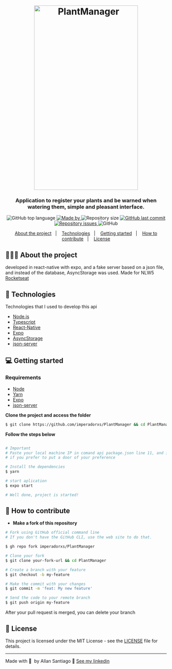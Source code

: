 <h1 align="center">
    <img alt="PlantManager" width="324" height="576" src="https://imperadorxs-images.s3.amazonaws.com/plantmanagerimperadorxs.gif" />
</h1>

<h3 align="center">
  Application to register your plants and be warned when watering them, simple and pleasant interface.
</h3>

<p align="center">
  <img alt="GitHub top language" src="https://img.shields.io/github/languages/top/imperadorxs/PlantManager">

  <a href="https://www.linkedin.com/in/imperadorxs/" target="_blank" rel="noopener noreferrer">
    <img alt="Made by" src="https://img.shields.io/badge/made%20by-Allan%20Santiago-%20">
  </a>

  <img alt="Repository size" src="https://img.shields.io/github/repo-size/imperadorxs/PlantManager">

  <a href="https://github.com/imperadorxs/PlantManager/commits/main">
    <img alt="GitHub last commit" src="https://img.shields.io/github/last-commit/imperadorxs/PlantManager">
  </a>

  <a href="https://github.com/imperadorxs/PlantManager/issues">
    <img alt="Repository issues" src="https://img.shields.io/github/issues/imperadorxs/PlantManager">
  </a>

  <img alt="GitHub" src="https://img.shields.io/github/license/imperadorxs/PlantManager">
</p>

<p align="center">
  <a href="#-about-the-project">About the project</a>&nbsp;&nbsp;&nbsp;|&nbsp;&nbsp;&nbsp;
  <a href="#-technologies">Technologies</a>&nbsp;&nbsp;&nbsp;|&nbsp;&nbsp;&nbsp;
  <a href="#-getting-started">Getting started</a>&nbsp;&nbsp;&nbsp;|&nbsp;&nbsp;&nbsp;
  <a href="#-how-to-contribute">How to contribute</a>&nbsp;&nbsp;&nbsp;|&nbsp;&nbsp;&nbsp;
  <a href="#-license">License</a>
</p>


## 👨🏻‍💻 About the project

developed in react-native with expo, and a fake server based on a json file, and instead of the database, AsyncStorage was used. Made for NLW5 [Rocketseat](https://rocketseat.com.br/)

## 🚀 Technologies

Technologies that I used to develop this api

- [Node.js](https://nodejs.org/en/)
- [Typescript](https://www.typescriptlang.org/docs/handbook/typescript-in-5-minutes.html)
- [React-Native](https://reactnative.dev/)
- [Expo](https://expo.io/)
- [AsyncStorage](https://docs.expo.io/versions/latest/sdk/async-storage/)
- [json-server](https://github.com/typicode/json-server)

## 💻 Getting started


### Requirements

- [Node](https://nodejs.org/en/download/)
- [Yarn](https://classic.yarnpkg.com/en/docs/install#windows-stable)
- [Expo](https://expo.io/)
- [json-server](https://github.com/typicode/json-server)

**Clone the project and access the folder**

```bash
$ git clone https://github.com/imperadorxs/PlantManager && cd PlantManager
```

**Follow the steps below**

```bash

# Important
# Paste your local machine IP in comand api package.json line 11, and in ./src/api.ts line 4
# if you prefer to put a door of your preference

# Install the dependencies
$ yarn

# start aplication
$ expo start

# Well done, project is started!
```

## 🤔 How to contribute

- **Make a fork of this repository**

```bash
# Fork using GitHub official command line
# If you don't have the GitHub CLI, use the web site to do that.

$ gh repo fork imperadorxs/PlantManager
```

```bash
# Clone your fork
$ git clone your-fork-url && cd PlantManager

# Create a branch with your feature
$ git checkout -b my-feature

# Make the commit with your changes
$ git commit -m 'feat: My new feature'

# Send the code to your remote branch
$ git push origin my-feature
```

After your pull request is merged, you can delete your branch

## 📝 License

This project is licensed under the MIT License - see the [LICENSE](LICENSE) file for details.

---

Made with 💜&nbsp; by Allan Santiago 👋 [See my linkedin](https://www.linkedin.com/in/imperadorxs/)
